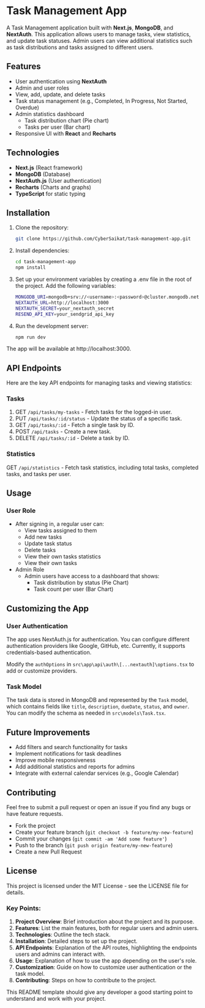 # Task Management App

A Task Management application built with **Next.js**, **MongoDB**, and **NextAuth**. This application allows users to manage tasks, view statistics, and update task statuses. Admin users can view additional statistics such as task distributions and tasks assigned to different users.

## Features

- User authentication using **NextAuth**
- Admin and user roles
- View, add, update, and delete tasks
- Task status management (e.g., Completed, In Progress, Not Started, Overdue)
- Admin statistics dashboard
    - Task distribution chart (Pie chart)
    - Tasks per user (Bar chart)
- Responsive UI with **React** and **Recharts**

## Technologies

- **Next.js** (React framework)
- **MongoDB** (Database)
- **NextAuth.js** (User authentication)
- **Recharts** (Charts and graphs)
- **TypeScript** for static typing

## Installation

1. Clone the repository:

   ```bash
   git clone https://github.com/CyberSaikat/task-management-app.git
    ```
   
2. Install dependencies:
    ```bash
    cd task-management-app
    npm install
    ```
3. Set up your environment variables by creating a .env file in the root of the project. Add the following variables:

    ```bash
    MONGODB_URI=mongodb+srv://<username>:<password>@cluster.mongodb.net/mydatabase?retryWrites=true&w=majority
    NEXTAUTH_URL=http://localhost:3000
    NEXTAUTH_SECRET=your_nextauth_secret
    RESEND_API_KEY=your_sendgrid_api_key
    ```

4. Run the development server:

    ```bash
    npm run dev
    ```

The app will be available at http://localhost:3000.

## API Endpoints
Here are the key API endpoints for managing tasks and viewing statistics:

### Tasks
1. GET `/api/tasks/my-tasks` - Fetch tasks for the logged-in user.
2. PUT `/api/tasks/:id/status` - Update the status of a specific task.
3. GET `/api/tasks/:id` - Fetch a single task by ID.
4. POST `/api/tasks` - Create a new task.
5. DELETE `/api/tasks/:id` - Delete a task by ID.
### Statistics
GET `/api/statistics` - Fetch task statistics, including total tasks, completed tasks, and tasks per user.

## Usage

### User Role
- After signing in, a regular user can:
    - View tasks assigned to them
    - Add new tasks
    - Update task status
    - Delete tasks
    - View their own tasks statistics
    - View their own tasks
- Admin Role
    - Admin users have access to a dashboard that shows:
        - Task distribution by status (Pie Chart)
        - Task count per user (Bar Chart)
## Customizing the App

### User Authentication
The app uses NextAuth.js for authentication. You can configure different authentication providers like Google, GitHub, etc. Currently, it supports credentials-based authentication.

Modify the `authOptions` in `src\app\api\auth\[...nextauth]\options.tsx` to add or customize providers.

### Task Model
The task data is stored in MongoDB and represented by the `Task` model, which contains fields like `title`, `description`, `dueDate`, `status`, and `owner`. You can modify the schema as needed in `src\models\Task.tsx`.

## Future Improvements
- Add filters and search functionality for tasks
- Implement notifications for task deadlines
- Improve mobile responsiveness
- Add additional statistics and reports for admins
- Integrate with external calendar services (e.g., Google Calendar)

## Contributing

Feel free to submit a pull request or open an issue if you find any bugs or have feature requests.

- Fork the project
- Create your feature branch (`git checkout -b feature/my-new-feature`)
- Commit your changes (`git commit -am 'Add some feature'`)
- Push to the branch (`git push origin feature/my-new-feature`)
- Create a new Pull Request

## License
This project is licensed under the MIT License - see the LICENSE file for details.


### Key Points:
1. **Project Overview**: Brief introduction about the project and its purpose.
2. **Features**: List the main features, both for regular users and admin users.
3. **Technologies**: Outline the tech stack.
4. **Installation**: Detailed steps to set up the project.
5. **API Endpoints**: Explanation of the API routes, highlighting the endpoints users and admins can interact with.
6. **Usage**: Explanation of how to use the app depending on the user's role.
7. **Customization**: Guide on how to customize user authentication or the task model.
8. **Contributing**: Steps on how to contribute to the project.

This README template should give any developer a good starting point to understand and work with your project.

